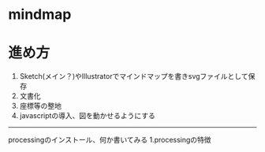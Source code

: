 # mindmap
# 進め方
1. Sketch(メイン？)やIllustratorでマインドマップを書きsvgファイルとして保存
1. 文書化
1. 座標等の整地
1. javascriptの導入、図を動かせるようにする
---
processingのインストール、何か書いてみる
1.processingの特徴　　
